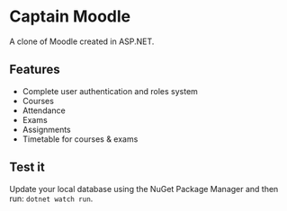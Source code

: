 # Captain Moodle

A clone of Moodle created in ASP.NET.

## Features

  - Complete user authentication and roles system
  - Courses
  - Attendance
  - Exams
  - Assignments
  - Timetable for courses & exams

## Test it

Update your local database using the NuGet Package Manager and then run: `dotnet watch run`.
